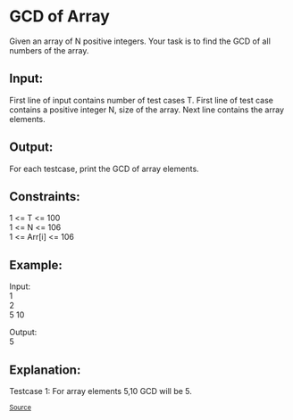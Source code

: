 <h1>GCD of Array</h1>

<p>Given an array of N positive integers. Your task is to find the GCD of all numbers of the array.</p>

<h2>Input:</h2>
<p>First line of input contains number of test cases T. First line of test case contains a positive integer N, size of the array. Next line contains the array elements.</p>

<h2>Output:</h2>
<p>For each testcase, print the GCD of array elements.</p>

<h2>Constraints:</h2>
<p>1 <= T <= 100<br>
1 <= N <= 106<br>
1 <= Arr[i] <= 106</p>

<h2>Example:</h2>
<p>Input:<br>
1<br>
2<br>
5 10<br>

Output:<br>
5</p>

<h2>Explanation:</h2>
<p>Testcase 1: For array elements 5,10 GCD will be 5.</p>

<small><a href="https://practice.geeksforgeeks.org/problems/gcd-of-array/0">Source</a></small>